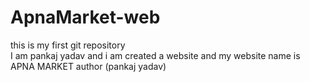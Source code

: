 # ApnaMarket-web
this is my first git repository
<br>
I am pankaj yadav and i am created a website and my website name is APNA MARKET
author (pankaj yadav)

